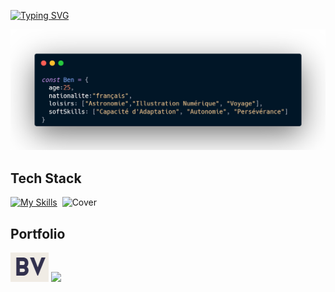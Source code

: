 [![Typing SVG](https://readme-typing-svg.demolab.com?font=Fira+Code&size=24&pause=700&color=0060FF&background=FFFFFF00&random=false&width=435&lines=D%C3%A9veloppeur+Web+Junior)](https://git.io/typing-svg)

![Cover](https://github.com/BenjaminVQE/BenjaminVQE/blob/main/img/benCode.png)

## Tech Stack 
[![My Skills](https://skillicons.dev/icons?i=html,css,js,angular,react,ts,php,symfony,mysql,git,docker&per-line=4)]()  ‎
![Cover](https://user-images.githubusercontent.com/74038190/216655848-cf4d7bed-52aa-4740-8c67-1832472051ec.gif)
## Portfolio
[![Portfolio](https://github.com/BVCoca/BVCoca/blob/main/img/portfoliologo.png)](https://benjaminvqe.github.io/portfolio/)
<picture>
  <source
    srcset="https://github-readme-stats.vercel.app/api?username=bvcoca&show_icons=true&theme=dark"
    media="(prefers-color-scheme: dark)"
  />
  <img src="https://github-readme-stats.vercel.app/api?username=bvcoca&show_icons=true" />
</picture>
